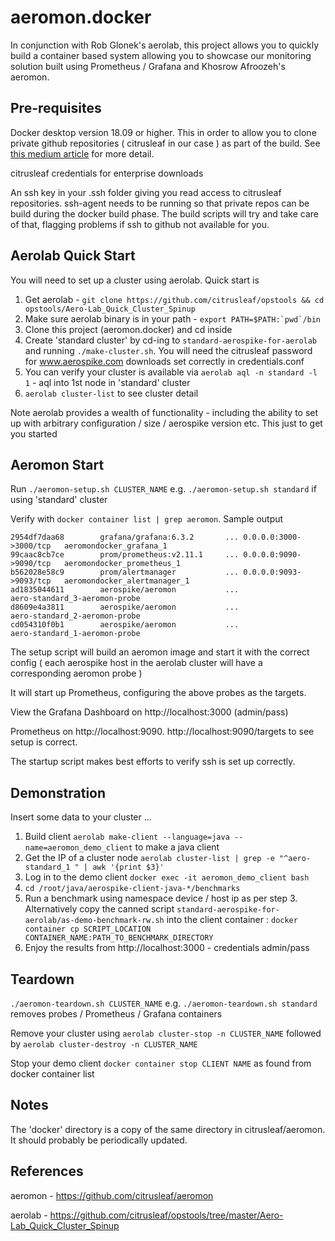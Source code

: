 # aeromon.docker

In conjunction with Rob Glonek's aerolab, this project allows you to quickly build a container based system allowing you to showcase our monitoring solution built using Prometheus / Grafana and Khosrow Afroozeh's aeromon.

## Pre-requisites

Docker desktop version 18.09 or higher. This in order to allow you to clone private github repositories ( citrusleaf in our case ) as part of the build. See [this medium article](https://medium.com/@tonistiigi/build-secrets-and-ssh-forwarding-in-docker-18-09-ae8161d066) for more detail.

citrusleaf credentials for enterprise downloads

An ssh key in your .ssh folder giving you read access to citrusleaf repositories. ssh-agent needs to be running so that private repos can be build during the docker build phase. The build scripts will try and take care of that, flagging problems if ssh to github not available for you.

## Aerolab Quick Start

You will need to set up a cluster using aerolab. Quick start is 

1. Get aerolab - ```git clone https://github.com/citrusleaf/opstools && cd opstools/Aero-Lab_Quick_Cluster_Spinup```
2. Make sure aerolab binary is in your path - ```export PATH=$PATH:`pwd`/bin```
3. Clone this project (aeromon.docker) and cd inside
4. Create 'standard cluster' by cd-ing to ```standard-aerospike-for-aerolab``` and running ```./make-cluster.sh```. You will need the citrusleaf password for www.aerospike.com downloads set correctly in credentials.conf
5. You can verify your cluster is available via ```aerolab aql -n standard -l 1``` - aql into 1st node in 'standard' cluster
6. ```aerolab cluster-list``` to see cluster detail 

Note aerolab provides a wealth of functionality - including the ability to set up with arbitrary configuration / size / aerospike version etc. This just to get you started

## Aeromon Start

Run ```./aeromon-setup.sh CLUSTER_NAME``` e.g. ```./aeromon-setup.sh standard``` if using 'standard' cluster

Verify with ```docker container list | grep aeromon```. Sample output

```
2954df7daa68        grafana/grafana:6.3.2       ... 0.0.0.0:3000->3000/tcp   aeromondocker_grafana_1
99caac8cb7ce        prom/prometheus:v2.11.1     ... 0.0.0.0:9090->9090/tcp   aeromondocker_prometheus_1
b562028e58c9        prom/alertmanager           ... 0.0.0.0:9093->9093/tcp   aeromondocker_alertmanager_1
ad1835044611        aerospike/aeromon           ...                          aero-standard_3-aeromon-probe
d8609e4a3811        aerospike/aeromon           ...                          aero-standard_2-aeromon-probe
cd054310f0b1        aerospike/aeromon           ...                          aero-standard_1-aeromon-probe
```

The setup script will build an aeromon image and start it with the correct config ( each aerospike host in the aerolab cluster will have a corresponding aeromon probe )

It will start up Prometheus, configuring the above probes as the targets. 

View the Grafana Dashboard on http://localhost:3000 (admin/pass)

Prometheus on http://localhost:9090. http://localhost:9090/targets to see setup is correct.

The startup script makes best efforts to verify ssh is set up correctly.

## Demonstration

Insert some data to your cluster ...

1. Build client ```aerolab make-client --language=java --name=aeromon_demo_client``` to make a java client
2. Get the IP of a cluster node ```aerolab cluster-list | grep -e "^aero-standard_1 " | awk '{print $3}'```
3. Log in to the demo client ```docker exec -it aeromon_demo_client bash```
4. ```cd /root/java/aerospike-client-java-*/benchmarks```
5. Run a benchmark using namespace device / host ip as per step 3. Alternatively copy the canned script ```standard-aerospike-for-aerolab/as-demo-benchmark-rw.sh``` into the client container : ```docker container cp SCRIPT_LOCATION CONTAINER_NAME:PATH_TO_BENCHMARK_DIRECTORY```
6. Enjoy the results from http://localhost:3000 - credentials admin/pass

## Teardown

```./aeromon-teardown.sh CLUSTER_NAME``` e.g. ```./aeromon-teardown.sh standard``` removes probes / Prometheus / Grafana containers

Remove your cluster using ```aerolab cluster-stop -n CLUSTER_NAME``` followed by ```aerolab cluster-destroy -n CLUSTER_NAME```

Stop your demo client ```docker container stop CLIENT NAME``` as found from docker container list

## Notes

The 'docker' directory is a copy of the same directory in citrusleaf/aeromon. It should probably be periodically updated. 

## References

aeromon - https://github.com/citrusleaf/aeromon

aerolab - https://github.com/citrusleaf/opstools/tree/master/Aero-Lab_Quick_Cluster_Spinup
